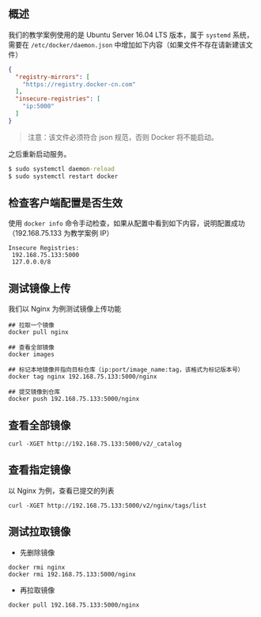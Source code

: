 ## 概述

我们的教学案例使用的是 Ubuntu Server 16.04 LTS 版本，属于 `systemd` 系统，需要在 `/etc/docker/daemon.json` 中增加如下内容（如果文件不存在请新建该文件）

```json
{
  "registry-mirrors": [
    "https://registry.docker-cn.com"
  ],
  "insecure-registries": [
    "ip:5000"
  ]
}
```

> 注意：该文件必须符合 json 规范，否则 Docker 将不能启动。

之后重新启动服务。

```cmd
$ sudo systemctl daemon-reload
$ sudo systemctl restart docker
```

## 检查客户端配置是否生效

使用 `docker info` 命令手动检查，如果从配置中看到如下内容，说明配置成功（192.168.75.133 为教学案例 IP）

```text
Insecure Registries:
 192.168.75.133:5000
 127.0.0.0/8
```

## 测试镜像上传

我们以 Nginx 为例测试镜像上传功能

```text
## 拉取一个镜像
docker pull nginx

## 查看全部镜像
docker images

## 标记本地镜像并指向目标仓库（ip:port/image_name:tag，该格式为标记版本号）
docker tag nginx 192.168.75.133:5000/nginx

## 提交镜像到仓库
docker push 192.168.75.133:5000/nginx
```

## 查看全部镜像

```text
curl -XGET http://192.168.75.133:5000/v2/_catalog
```

## 查看指定镜像

以 Nginx 为例，查看已提交的列表

```text
curl -XGET http://192.168.75.133:5000/v2/nginx/tags/list
```

## 测试拉取镜像

- 先删除镜像

```text
docker rmi nginx
docker rmi 192.168.75.133:5000/nginx
```

- 再拉取镜像

```text
docker pull 192.168.75.133:5000/nginx
```